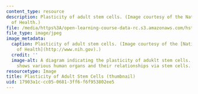 ```yaml
---
content_type: resource
description: Plasticity of adult stem cells. (Image courtesy of the National Institutes
  of Health.)
file: /media/https%3A/open-learning-course-data-rc.s3.amazonaws.com/hst-930j-social-studies-of-bioscience-and-biotech-fall-2005/17903a1ccc0506813ff6f6f953802ee5_hst-930jf05-th.jpg
file_type: image/jpeg
image_metadata:
  caption: Plasticity of adult stem cells. (Image courtesy of the [National Institutes
    of Health](http://www.nih.gov).)
  credit: ''
  image-alt: A diagram indicating the plasticity of aduklt stem cells.  The image
    shows various human organs and their relationships via stem cells.
resourcetype: Image
title: Plasticity of Adult Stem Cells (thumbnail)
uid: 17903a1c-cc05-0681-3ff6-f6f953802ee5
---
```

